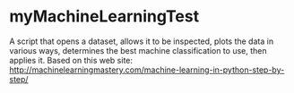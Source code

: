 # myMachineLearningTest
A script that opens a dataset, allows it to be inspected, plots the data in various ways, 
determines the best machine classification to use, then applies it.
Based on this web site:
http://machinelearningmastery.com/machine-learning-in-python-step-by-step/
